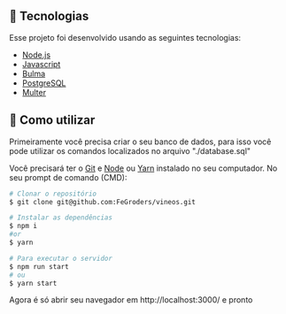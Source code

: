 ## 🚀 Tecnologias

Esse projeto foi desenvolvido usando as seguintes tecnologias:

- [Node.js](https://nodejs.org/en/)
- [Javascript](https://www.javascript.com/)
- [Bulma](https://bulma.io/)
- [PostgreSQL](https://www.postgresql.org/)
- [Multer](https://www.npmjs.com/package/multer)

## 📘 Como utilizar
Primeiramente você precisa criar o seu banco de dados, para isso você pode utilizar os comandos localizados no arquivo "./database.sql"

Você precisará ter o [Git](https://git-scm.com) e [Node](https://nodejs.org/en/) ou [Yarn](https://yarnpkg.com/) instalado no seu computador. No seu prompt de comando (CMD):

```bash
# Clonar o repositório
$ git clone git@github.com:FeGroders/vineos.git

# Instalar as dependências
$ npm i
#or
$ yarn

# Para executar o servidor
$ npm run start
# ou
$ yarn start
```
Agora é só abrir seu navegador em http://localhost:3000/ e pronto
